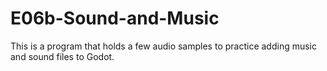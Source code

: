 # E06b-Sound-and-Music

This is a program that holds a few audio samples to practice adding music and sound files to Godot.